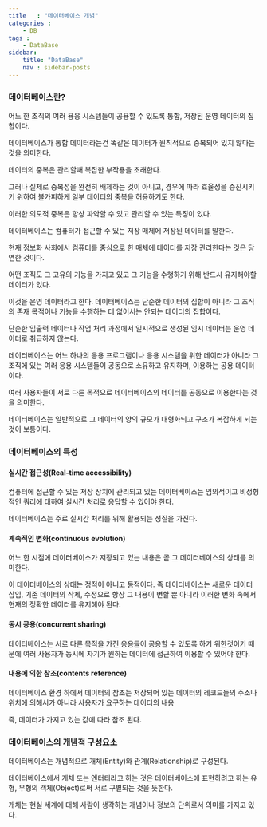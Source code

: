 ```yaml
---
title   : "데이터베이스 개념"
categories : 
    - DB
tags : 
    - DataBase
sidebar:
    title: "DataBase"
    nav : sidebar-posts
---
```


### 데이터베이스란?  
어느 한 조직의 여러 용응 시스템들이 공용할 수 있도록 통합, 저장된 운영 데이터의 집합이다.  

데이터베이스가 통합 데이터라는건 똑같은 데이터가 원칙적으로 중복되어 있지 않다는 것을 의미한다.  

데이터의 중복은 관리할때 복잡한 부작용을 초래한다.  

그러나 실제로 중복성을 완전히 배제하는 것이 아니고, 경우에 따라 효율성을 증진시키기 위하여 불가피하게 일부 데이터의 중복을 허용하기도 한다.  

이러한 의도적 중복은 항상 파악할 수 있고 관리할 수 있는 특징이 있다.  

데이터베이스는 컴퓨터가 접근할 수 있는 저장 매체에 저장된 데이터를 말한다.  

현재 정보화 사회에서 컴퓨터를 중심으로 한 매체에 데이터를 저장 관리한다는 것은 당연한 것이다.  

어떤 조직도 그 고유의 기능을 가지고 있고 그 기능을 수행하기 위해 반드시 유지해야할 데이터가 있다.  

이것을 운영 데이터라고 한다. 데이터베이스는 단순한 데이터의 집합이 아니라 그 조직의 존재 목적이나 기능을 수행하는 데 없어서는 안되는 데이터의 집합이다.  

단순한 입출력 데이터나 작업 처리 과정에서 일시적으로 생성된 임시 데이터는 운영 데이터로 취급하지 않는다.  

데이터베이스는 어느 하나의 응용 프로그램이나 응용 시스템을 위한 데이터가 아니라 그 조직에 있는 여러 응용 시스템들이 공동으로 소유하고 유지하며, 이용하는 공용 데이터이다.  

여러 사용자들이 서로 다른 목적으로 데이터베이스의 데이터를 공동으로 이용한다는 것을 의미한다.  

데이터베이스는 일반적으로 그 데이터의 양의 규모가 대형화되고 구조가 복잡하게 되는 것이 보통이다.  

### 데이터베이스의 특성  

#### 실시간 접근성(Real-time accessibility)  
컴퓨터에 접근할 수 있는 저장 장치에 관리되고 있는 데이터베이스는 임의적이고 비정형적인 쿼리에 대하여 실시간 처리로 응답할 수 있어야 한다.  

데이터베이스는 주로 실시간 처리를 위해 활용되는 성질을 가진다.  

#### 계속적인 변화(continuous evolution)  
어느 한 시점에 데이터베이스가 저장되고 있는 내용은 곧 그 데이터베이스의 상태를 의미한다.  

이 데이터베이스의 상태는 정적이 아니고 동적이다. 즉 데이터베이스는 새로운 데이터 삽입, 기존 데이터의 삭제, 수정으로 항상 그 내용이 변할 뿐 아니라 이러한 변화 속에서 현재의 정확한 데이터를 유지해야 된다.  

#### 동시 공용(concurrent sharing)  
데이터베이스는 서로 다른 목적을 가진 응용들이 공용할 수 있도록 하기 위한것이기 때문에 여러 사용자가 동시에 자기가 원하는 데이터에 접근하여 이용할 수 있어야 한다.  

#### 내용에 의한 참조(contents reference)  
데이터베이스 환경 하에서 데이터의 참조는 저장되어 있는 데이터의 레코드들의 주소나 위치에 의해서가 아니라 사용자가 요구하는 데이터의 내용  

즉, 데이터가 가지고 있는 값에 따라 참조 된다.  


### 데이터베이스의 개념적 구성요소  

데이터베이스는 개념적으로 개체(Entity)와 관계(Relationship)로 구성된다.  

데이터베이스에서 개체 또는 엔터티라고 하는 것은 데이터베이스에 표현하려고 하는 유형, 무형의 객체(Object)로써 서로 구별되는 것을 뜻한다.  

개체는 현실 세계에 대해 사람이 생각하는 개념이나 정보의 단위로서 의미를 가지고 있다.  


